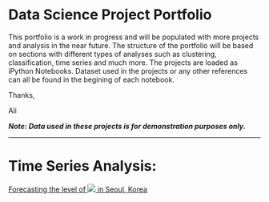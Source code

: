 # Data Science Project Portfolio

This portfolio is a work in progress and will be populated with more projects and analysis in the near future. The structure of the portfolio will be based on sections with different types of analyses such as clustering, classification, time series and much more. The projects are loaded as iPython Notebooks. Dataset used in the projects or any other references can all be found in the begining of each notebook.

Thanks,

Ali

***Note: Data used in these projects is for demonstration purposes only.***

--------------------

# Time Series Analysis:
[Forecasting the level of <img src="https://render.githubusercontent.com/render/math?math=SO_{2}"> in Seoul, Korea]()
